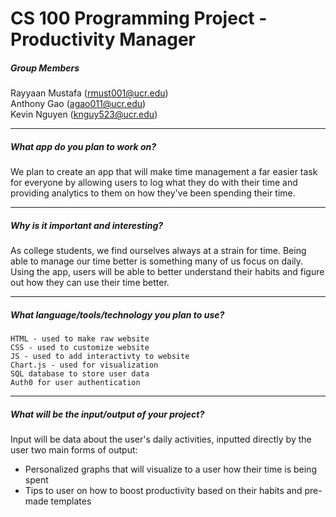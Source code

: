 # CS 100 Programming Project - Productivity Manager

##### Group Members
Rayyaan Mustafa (<rmust001@ucr.edu>)  
Anthony Gao (<agao011@ucr.edu>)  
Kevin Nguyen (<knguy523@ucr.edu>)  

---

##### What app do you plan to work on? 
We plan to create an app that will make time management a far easier task for everyone by allowing users to log what they do with their time and providing analytics to them on how they've been spending their time.

---

##### Why is it important and interesting?
As college students, we find ourselves always at a strain for time. Being able to manage our time better is something many of us focus on daily. Using the app, users will be able to better understand their habits and figure out how they can use their time better.

---

##### What language/tools/technology you plan to use?
	HTML - used to make raw website  
    CSS - used to customize website  
    JS - used to add interactivty to website  
    Chart.js - used for visualization  
    SQL database to store user data  
    Auth0 for user authentication
    
---

##### What will be the input/output of your project?
Input will be data about the user's daily activities, inputted directly by the user two main forms of output:
- Personalized graphs that will visualize to a user how their time is being spent
- Tips to user on how to boost productivity based on their habits and pre-made templates


